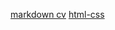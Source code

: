 [markdown cv](https://koustakken.github.io/rsschool-cv/cv)
[html-css](https://koustakken.github.io/rsschool-cv)
